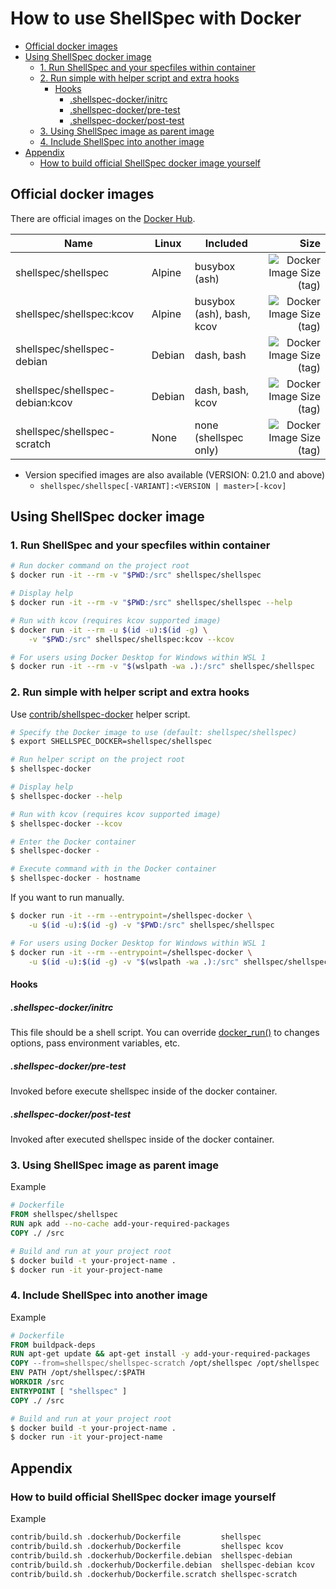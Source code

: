 # How to use ShellSpec with Docker

- [Official docker images](#official-docker-images)
- [Using ShellSpec docker image](#using-shellspec-docker-image)
  - [1. Run ShellSpec and your specfiles within container](#1-run-shellspec-and-your-specfiles-within-container)
  - [2. Run simple with helper script and extra hooks](#2-run-simple-with-helper-script-and-extra-hooks)
    - [Hooks](#hooks)
      - [.shellspec-docker/initrc](#shellspec-dockerinitrc)
      - [.shellspec-docker/pre-test](#shellspec-dockerpre-test)
      - [.shellspec-docker/post-test](#shellspec-dockerpost-test)
  - [3. Using ShellSpec image as parent image](#3-using-shellspec-image-as-parent-image)
  - [4. Include ShellSpec into another image](#4-include-shellspec-into-another-image)
- [Appendix](#appendix)
  - [How to build official ShellSpec docker image yourself](#how-to-build-official-shellspec-docker-image-yourself)

## Official docker images

There are official images on the [Docker Hub](https://hub.docker.com/r/shellspec/shellspec).

| Name                            | Linux  | Included                  |                                                                                                           Size |
| ------------------------------- | ------ | ------------------------- | -------------------------------------------------------------------------------------------------------------: |
| shellspec/shellspec             | Alpine | busybox (ash)             |         ![Docker Image Size (tag)](https://img.shields.io/docker/image-size/shellspec/shellspec/latest?label=) |
| shellspec/shellspec:kcov        | Alpine | busybox (ash), bash, kcov |           ![Docker Image Size (tag)](https://img.shields.io/docker/image-size/shellspec/shellspec/kcov?label=) |
| shellspec/shellspec-debian      | Debian | dash, bash                |  ![Docker Image Size (tag)](https://img.shields.io/docker/image-size/shellspec/shellspec-debian/latest?label=) |
| shellspec/shellspec-debian:kcov | Debian | dash, bash, kcov          |    ![Docker Image Size (tag)](https://img.shields.io/docker/image-size/shellspec/shellspec-debian/kcov?label=) |
| shellspec/shellspec-scratch     | None   | none (shellspec only)     | ![Docker Image Size (tag)](https://img.shields.io/docker/image-size/shellspec/shellspec-scratch/latest?label=) |

- Version specified images are also available (VERSION: 0.21.0 and above)
  - `shellspec/shellspec[-VARIANT]:<VERSION | master>[-kcov]`

## Using ShellSpec docker image

### 1. Run ShellSpec and your specfiles within container

```sh
# Run docker command on the project root
$ docker run -it --rm -v "$PWD:/src" shellspec/shellspec

# Display help
$ docker run -it --rm -v "$PWD:/src" shellspec/shellspec --help

# Run with kcov (requires kcov supported image)
$ docker run -it --rm -u $(id -u):$(id -g) \
    -v "$PWD:/src" shellspec/shellspec:kcov --kcov

# For users using Docker Desktop for Windows within WSL 1
$ docker run -it --rm -v "$(wslpath -wa .):/src" shellspec/shellspec
```

### 2. Run simple with helper script and extra hooks

Use [contrib/shellspec-docker](../contrib/shellspec-docker) helper script.

```sh
# Specify the Docker image to use (default: shellspec/shellspec)
$ export SHELLSPEC_DOCKER=shellspec/shellspec

# Run helper script on the project root
$ shellspec-docker

# Display help
$ shellspec-docker --help

# Run with kcov (requires kcov supported image)
$ shellspec-docker --kcov

# Enter the Docker container
$ shellspec-docker -

# Execute command with in the Docker container
$ shellspec-docker - hostname
```

If you want to run manually.

```sh
$ docker run -it --rm --entrypoint=/shellspec-docker \
    -u $(id -u):$(id -g) -v "$PWD:/src" shellspec/shellspec

# For users using Docker Desktop for Windows within WSL 1
$ docker run -it --rm --entrypoint=/shellspec-docker \
    -u $(id -u):$(id -g) -v "$(wslpath -wa .):/src" shellspec/shellspec
```

#### Hooks

##### .shellspec-docker/initrc

This file should be a shell script. You can override [docker_run()](../contrib/shellspec-docker) to
changes options, pass environment variables, etc.

##### .shellspec-docker/pre-test

Invoked before execute shellspec inside of the docker container.

##### .shellspec-docker/post-test

Invoked after executed shellspec inside of the docker container.

### 3. Using ShellSpec image as parent image

Example

```Dockerfile
# Dockerfile
FROM shellspec/shellspec
RUN apk add --no-cache add-your-required-packages
COPY ./ /src
```

```sh
# Build and run at your project root
$ docker build -t your-project-name .
$ docker run -it your-project-name
```

### 4. Include ShellSpec into another image

Example

```Dockerfile
# Dockerfile
FROM buildpack-deps
RUN apt-get update && apt-get install -y add-your-required-packages
COPY --from=shellspec/shellspec-scratch /opt/shellspec /opt/shellspec
ENV PATH /opt/shellspec/:$PATH
WORKDIR /src
ENTRYPOINT [ "shellspec" ]
COPY ./ /src
```

```sh
# Build and run at your project root
$ docker build -t your-project-name .
$ docker run -it your-project-name
```

## Appendix

### How to build official ShellSpec docker image yourself

Example

```sh
contrib/build.sh .dockerhub/Dockerfile         shellspec
contrib/build.sh .dockerhub/Dockerfile         shellspec kcov
contrib/build.sh .dockerhub/Dockerfile.debian  shellspec-debian
contrib/build.sh .dockerhub/Dockerfile.debian  shellspec-debian kcov
contrib/build.sh .dockerhub/Dockerfile.scratch shellspec-scratch
```
